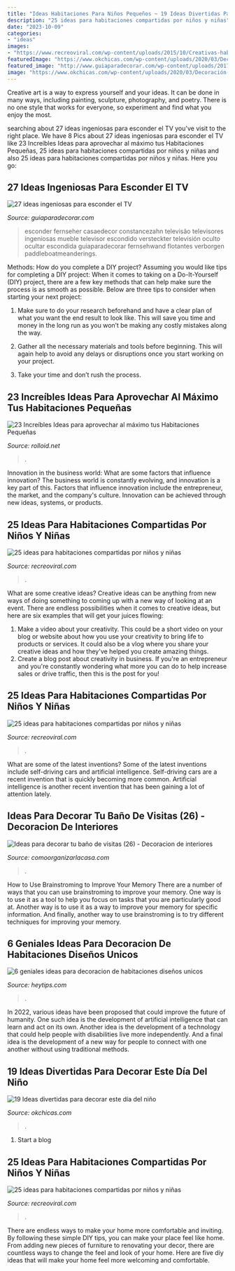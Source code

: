 ```yaml
---
title: "Ideas Habitaciones Para Niños Pequeños ~ 19 Ideas Divertidas Para Decorar Este Día Del Niño"
description: "25 ideas para habitaciones compartidas por niños y niñas"
date: "2023-10-09"
categories:
- "ideas"
images:
- "https://www.recreoviral.com/wp-content/uploads/2015/10/Creativas-habitaciones-compartidas-por-niños-y-niñas-3.jpg"
featuredImage: "https://www.okchicas.com/wp-content/uploads/2020/03/Decoración-para-festejar-el-día-del-niño-27-467x700.jpg"
featured_image: "http://www.guiaparadecorar.com/wp-content/uploads/2017/12/esconder-tv-deco-8.jpg"
image: "https://www.okchicas.com/wp-content/uploads/2020/03/Decoración-para-festejar-el-día-del-niño-27-467x700.jpg"
---
```



Creative art is a way to express yourself and your ideas. It can be done in many ways, including painting, sculpture, photography, and poetry. There is no one style that works for everyone, so experiment and find what you enjoy the most.

	

		
searching about 27 ideas ingeniosas para esconder el TV you've visit to the right place. We have 8 Pics about 27 ideas ingeniosas para esconder el TV like 23 Increíbles Ideas para aprovechar al máximo tus Habitaciones Pequeñas, 25 ideas para habitaciones compartidas por niños y niñas and also 25 ideas para habitaciones compartidas por niños y niñas. Here you go:
		
    
## 27 Ideas Ingeniosas Para Esconder El TV

<img loading=lazy src="http://www.guiaparadecorar.com/wp-content/uploads/2017/12/esconder-tv-deco-8.jpg" onerror="this.onerror=null;this.src='https://tse3.mm.bing.net/th?id=OIP.Oq35w5saoZjln48lxtOw0gHaLA&amp;pid=15.1';" alt="27 ideas ingeniosas para esconder el TV">

_Source: guiaparadecorar.com_

>esconder fernseher casaedecor constancezahn televisão televisores ingeniosas mueble televisor escondido versteckter televisión oculto ocultar escondida guiaparadecorar fernsehwand flotantes verborgen paddleboatmeanderings. 

	

Methods: How do you complete a DIY project?
Assuming you would like tips for completing a DIY project: 
When it comes to taking on a Do-It-Yourself (DIY) project, there are a few key methods that can help make sure the process is as smooth as possible. Below are three tips to consider when starting your next project:

1. Make sure to do your research beforehand and have a clear plan of what you want the end result to look like. This will save you time and money in the long run as you won’t be making any costly mistakes along the way.

2. Gather all the necessary materials and tools before beginning. This will again help to avoid any delays or disruptions once you start working on your project.

3. Take your time and don’t rush the process.

    
## 23 Increíbles Ideas Para Aprovechar Al Máximo Tus Habitaciones Pequeñas

<img loading=lazy src="https://rcdn.rolloid.net/uploads/2015/12/Ideas-transformar-habitaciones-pequenas-08.jpg" onerror="this.onerror=null;this.src='https://tse1.mm.bing.net/th?id=OIP.Kp2BN1APZ7oFW4LfV4bZCwHaLE&amp;pid=15.1';" alt="23 Increíbles Ideas para aprovechar al máximo tus Habitaciones Pequeñas">

_Source: rolloid.net_

>. 

	

Innovation in the business world: What are some factors that influence innovation?
The business world is constantly evolving, and innovation is a key part of this. Factors that influence innovation include the entrepreneur, the market, and the company's culture. Innovation can be achieved through new ideas, systems, or products.

    
## 25 Ideas Para Habitaciones Compartidas Por Niños Y Niñas

<img loading=lazy src="https://www.recreoviral.com/wp-content/uploads/2015/10/Creativas-habitaciones-compartidas-por-niños-y-niñas-3.jpg" onerror="this.onerror=null;this.src='https://tse4.mm.bing.net/th?id=OIP.EfTTEKhWJYZafmQ9hm1S3gHaKg&amp;pid=15.1';" alt="25 ideas para habitaciones compartidas por niños y niñas">

_Source: recreoviral.com_

>. 

	

What are some creative ideas?
Creative ideas can be anything from new ways of doing something to coming up with a new way of looking at an event. There are endless possibilities when it comes to creative ideas, but here are six examples that will get your juices flowing: 
1. Make a video about your creativity. This could be a short video on your blog or website about how you use your creativity to bring life to products or services. It could also be a vlog where you share your creative ideas and how they've helped you create amazing things. 
2. Create a blog post about creativity in business. If you're an entrepreneur and you're constantly wondering what more you can do to help increase sales or drive traffic, then this is the post for you!

    
## 25 Ideas Para Habitaciones Compartidas Por Niños Y Niñas

<img loading=lazy src="https://www.recreoviral.com/wp-content/uploads/2015/10/Creativas-habitaciones-compartidas-por-niños-y-niñas-19.jpg" onerror="this.onerror=null;this.src='https://tse3.mm.bing.net/th?id=OIP.V2N4lL0d4ZiVob05eOfeQAHaEa&amp;pid=15.1';" alt="25 ideas para habitaciones compartidas por niños y niñas">

_Source: recreoviral.com_

>. 

	

What are some of the latest inventions?
Some of the latest inventions include self-driving cars and artificial intelligence. Self-driving cars are a recent invention that is quickly becoming more common. Artificial intelligence is another recent invention that has been gaining a lot of attention lately.

    
## Ideas Para Decorar Tu Baño De Visitas (26) - Decoracion De Interiores

<img loading=lazy src="https://comoorganizarlacasa.com/wp-content/uploads/2016/12/Ideas-para-decorar-tu-baño-de-visitas-26-225x300.jpg" onerror="this.onerror=null;this.src='https://tse4.mm.bing.net/th?id=OIP.rx_XZBBIYy-7XD1ZTabLFAAAAA&amp;pid=15.1';" alt="Ideas para decorar tu baño de visitas (26) - Decoracion de interiores">

_Source: comoorganizarlacasa.com_

>. 

	

How to Use Brainstroming to Improve Your Memory
There are a number of ways that you can use brainstroming to improve your memory. One way is to use it as a tool to help you focus on tasks that you are particularly good at. Another way is to use it as a way to improve your memory for specific information. And finally, another way to use brainstroming is to try different techniques for improving your memory.

    
## 6 Geniales Ideas Para Decoracion De Habitaciones Diseños Unicos

<img loading=lazy src="https://www.heytips.com/wp-content/uploads/2016/05/habitaciones-con-libros.jpg" onerror="this.onerror=null;this.src='https://tse3.mm.bing.net/th?id=OIP.-WXxS7xF_0PaxNuUBJ_abQHaJ3&amp;pid=15.1';" alt="6 geniales ideas para decoracion de habitaciones diseños unicos">

_Source: heytips.com_

>. 

	

In 2022, various ideas have been proposed that could improve the future of humanity. One such idea is the development of artificial intelligence that can learn and act on its own. Another idea is the development of a technology that could help people with disabilities live more independently. And a final idea is the development of a new way for people to connect with one another without using traditional methods.

    
## 19 Ideas Divertidas Para Decorar Este Día Del Niño

<img loading=lazy src="https://www.okchicas.com/wp-content/uploads/2020/03/Decoración-para-festejar-el-día-del-niño-27-467x700.jpg" onerror="this.onerror=null;this.src='https://tse2.mm.bing.net/th?id=OIP.sfjhFmnd2csZeJVTgudxfwAAAA&amp;pid=15.1';" alt="19 Ideas divertidas para decorar este día del niño">

_Source: okchicas.com_

>. 

	

1. Start a blog

    
## 25 Ideas Para Habitaciones Compartidas Por Niños Y Niñas

<img loading=lazy src="http://www.recreoviral.com/wp-content/uploads/2015/10/Creativas-habitaciones-compartidas-por-niños-y-niñas-13.jpg" onerror="this.onerror=null;this.src='https://tse3.mm.bing.net/th?id=OIP.wVU7gLz5pxgqnSfb37fpVQHaFP&amp;pid=15.1';" alt="25 ideas para habitaciones compartidas por niños y niñas">

_Source: recreoviral.com_

>. 

	

There are endless ways to make your home more comfortable and inviting. By following these simple DIY tips, you can make your place feel like home. From adding new pieces of furniture to renovating your decor, there are countless ways to change the feel and look of your home. Here are five diy ideas that will make your home feel more welcoming and comfortable.

